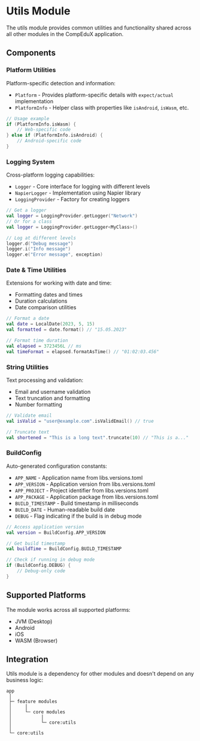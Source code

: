 # Utils Module

The utils module provides common utilities and functionality shared across all other modules in the CompEduX
application.

## Components

### Platform Utilities

Platform-specific detection and information:

- `Platform` - Provides platform-specific details with `expect/actual` implementation
- `PlatformInfo` - Helper class with properties like `isAndroid`, `isWasm`, etc.

```kotlin
// Usage example
if (PlatformInfo.isWasm) {
    // Web-specific code
} else if (PlatformInfo.isAndroid) {
    // Android-specific code
}
```

### Logging System

Cross-platform logging capabilities:

- `Logger` - Core interface for logging with different levels
- `NapierLogger` - Implementation using Napier library
- `LoggingProvider` - Factory for creating loggers

```kotlin
// Get a logger
val logger = LoggingProvider.getLogger("Network")
// Or for a class
val logger = LoggingProvider.getLogger<MyClass>()

// Log at different levels
logger.d("Debug message")
logger.i("Info message")
logger.e("Error message", exception)
```

### Date & Time Utilities

Extensions for working with date and time:

- Formatting dates and times
- Duration calculations
- Date comparison utilities

```kotlin
// Format a date
val date = LocalDate(2023, 5, 15)
val formatted = date.format() // "15.05.2023"

// Format time duration
val elapsed = 3723456L // ms
val timeFormat = elapsed.formatAsTime() // "01:02:03.456"
```

### String Utilities

Text processing and validation:

- Email and username validation
- Text truncation and formatting
- Number formatting

```kotlin
// Validate email
val isValid = "user@example.com".isValidEmail() // true

// Truncate text
val shortened = "This is a long text".truncate(10) // "This is a..."
```

### BuildConfig

Auto-generated configuration constants:

- `APP_NAME` - Application name from libs.versions.toml
- `APP_VERSION` - Application version from libs.versions.toml
- `APP_PROJECT` - Project identifier from libs.versions.toml
- `APP_PACKAGE` - Application package from libs.versions.toml
- `BUILD_TIMESTAMP` - Build timestamp in milliseconds
- `BUILD_DATE` - Human-readable build date
- `DEBUG` - Flag indicating if the build is in debug mode

```kotlin
// Access application version
val version = BuildConfig.APP_VERSION

// Get build timestamp
val buildTime = BuildConfig.BUILD_TIMESTAMP

// Check if running in debug mode
if (BuildConfig.DEBUG) {
    // Debug-only code
}
```

## Supported Platforms

The module works across all supported platforms:

- JVM (Desktop)
- Android
- iOS
- WASM (Browser)

## Integration

Utils module is a dependency for other modules and doesn't depend on any business logic:

```
app
 │
 ├─ feature modules
 │     │
 │     └─ core modules
 │           │
 │           └─ core:utils
 │
 └─ core:utils
```
